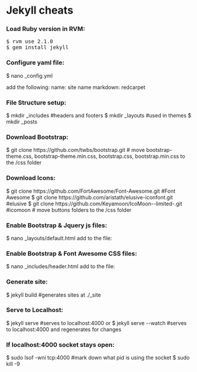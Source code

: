 Jekyll cheats
=============

<h3>Load Ruby version in RVM:</h3>
<pre>
$ rvm use 2.1.0
$ gem install jekyll
</pre>

<h3>Configure yaml file:</h3>
$ nano _config.yml

add the following:
name: site name
markdown: redcarpet


<h3>File Structure setup:</h3>
$ mkdir _includes #headers and footers
$ mkdir _layouts #used in themes
$ mkdir _posts


<h3>Download Bootstrap:</h3>
$ git clone https://github.com/twbs/bootstrap.git
# move bootstrap-theme.css, bootstrap-theme.min.css, bootstrap.css, bootstrap.min.css to the /css folder


<h3>Download Icons:</h3>
$ git clone https://github.com/FortAwesome/Font-Awesome.git #Font Awesome
$ git clone https://github.com/aristath/elusive-iconfont.git #elusive
$ git clone https://github.com/Keyamoon/IcoMoon--limited-.git #icomoon
# move buttons folders to the /css folder


<h3>Enable Bootstrap & Jquery js files:</h3>
$ nano _layouts/default.html
add to the file:
<script src="{{ site.url }}/js/bootstrap.js"></script>
<script src="http://code.jquery.com/jquery-1.10.1.min.js"></script>


<h3>Enable Bootstrap & Font Awesome CSS files:</h3>
$ nano _includes/header.html
add to the file:
<link rel="stylesheet" href="{{ site.url }}/css/bootstrap.css">
<link href="//netdna.bootstrapcdn.com/font-awesome/4.0.3/css/font-awesome.css" rel="stylesheet">


<h3>Generate site:</h3>
$ jekyll build #generates sites at ./_site


<h3>Serve to Localhost:</h3>
$ jekyll serve #serves to localhost:4000
or
$ jekyll serve --watch #serves to localhost:4000 and regenerates for changes


<h3>If localhost:4000 socket stays open:</h3>
$ sudo lsof -wni tcp:4000 #mark down what pid is using the socket
$ sudo kill -9 <pid>


